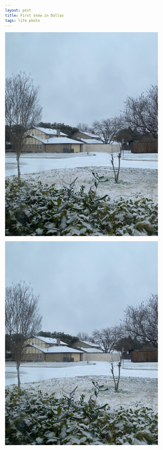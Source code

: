 ```yaml
---
layout: post
title: First snow in Dallas
tags: life photo
---
```


![](../assets/dallas-snow-2024.jpeg)

![](../assets/dallas-snow-2024.jpeg)